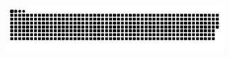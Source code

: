  ![Snake animation](https://github.com/GyanMonteiro/GyanMonteiro/blob/output/github-contribution-grid-snake.svg)
